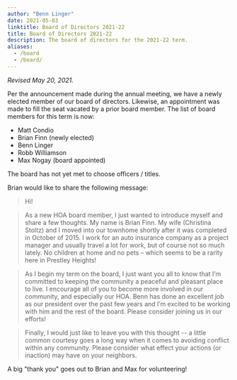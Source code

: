 ```yaml
---
author: "Benn Linger"
date: 2021-05-03
linktitle: Board of Directors 2021-22
title: Board of Directors 2021-22
description: The board of directors for the 2021-22 term.
aliases:
  - /board
  - /board/
---
```


*Revised May 20, 2021.*

Per the announcement made during the annual meeting, we have a newly elected member of our board of directors. Likewise, an appointment was made to fill the seat vacated by a prior board member. The list of board members for this term is now:

 * Matt Condio
 * Brian Finn (newly elected)
 * Benn Linger
 * Robb Williamson
 * Max Nogay (board appointed)

The board has not yet met to choose officers / titles.

Brian would like to share the following message:

> Hi!

> As a new HOA board member, I just wanted to introduce myself and share a few thoughts.  My name is Brian Finn.  My wife (Christina Stoltz) and I moved into our townhome shortly after it was completed in October of 2015.  I work for an auto insurance company as a project manager and usually travel a lot for work, but of course not so much lately.  No children at home and no pets – which seems to be a rarity here in Prestley Heights!

> As I begin my term on the board, I just want you all to know that I’m committed to keeping the community a peaceful and pleasant place to live.  I encourage all of you to become more involved in our community, and especially our HOA.  Benn has done an excellent job as our president over the past few years and I’m excited to be working with him and the rest of the board.  Please consider joining us in our efforts!

> Finally, I would just like to leave you with this thought -- a little common courtesy goes a long way when it comes to avoiding conflict within any community.  Please consider what effect your actions (or inaction) may have on your neighbors.

A big "thank you" goes out to Brian and Max for volunteering!